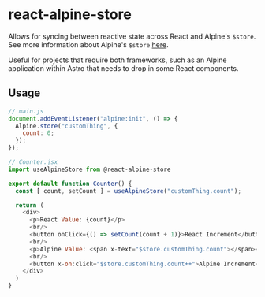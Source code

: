# react-alpine-store

Allows for syncing between reactive state across React and Alpine's `$store`.
See more information about Alpine's `$store` [here](https://alpinejs.dev/magics/store).

Useful for projects that require both frameworks, such as an Alpine application within Astro that needs to drop in some React components.

## Usage

```js
// main.js
document.addEventListener("alpine:init", () => {
  Alpine.store("customThing", {
    count: 0;
  });
});
```

```js
// Counter.jsx
import useAlpineStore from @react-alpine-store

export default function Counter() {
  const [ count, setCount ] = useAlpineStore("customThing.count");

  return (
    <div>
      <p>React Value: {count}</p>
      <br/>
      <button onClick={() => setCount(count + 1)}>React Increment</button>
      <br/>
      <p>Alpine Value: <span x-text="$store.customThing.count"></span></p>
      <br/>
      <button x-on:click="$store.customThing.count++">Alpine Increment</button>
    </div>
  )
}
```
